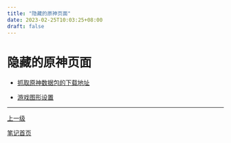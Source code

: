 ```yaml
---
title: "隐藏的原神页面"
date: 2023-02-25T10:03:25+08:00
draft: false
---
```


# 隐藏的原神页面

+ [抓取原神数据包的下载地址](./downloadDataDirectly)

+ [游戏图形设置](./graphicSettings)

---

[上一级](..)

[笔记首页](/)
